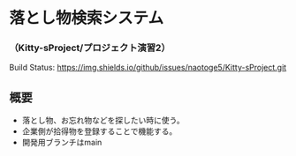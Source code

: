 # 落とし物検索システム
### （Kitty-sProject/プロジェクト演習2）
Build Status:
https://img.shields.io/github/issues/naotoge5/Kitty-sProject.git

## 概要
 - 落とし物、お忘れ物などを探したい時に使う。
 - 企業側が拾得物を登録することで機能する。
 - 開発用ブランチはmain
